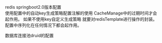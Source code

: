 redis  springboot2.0版本配置  
使用配置中的自动key生成策略配置注解的使用 CacheManage中的过期时间才会起作用。
如果不使用key自定义生成策略 就要对redisTemplate进行操作的封装。
配置中序列化在任何情况下都会起作用。


数据库连接池druid的配置
